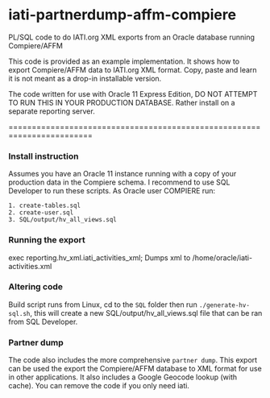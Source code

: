 iati-partnerdump-affm-compiere
==============================

PL/SQL code to do IATI.org XML exports from an Oracle database running Compiere/AFFM

This code is provided as an example implementation. It shows how to export Compiere/AFFM data to IATI.org XML format. Copy, paste and learn it is not meant as a drop-in installable version.

The code written for use with Oracle 11 Express Edition, DO NOT ATTEMPT TO RUN THIS IN YOUR PRODUCTION DATABASE. Rather install on a separate reporting server.


========================================================================

### Install instruction
Assumes you have an Oracle 11 instance running with a copy of your production data in the Compiere schema. I recommend to use SQL Developer to run these scripts. As Oracle user COMPIERE run:

    1. create-tables.sql
    2. create-user.sql
    3. SQL/output/hv_all_views.sql



### Running the export
exec reporting.hv_xml.iati_activities_xml;
Dumps xml to /home/oracle/iati-activities.xml


### Altering code
Build script runs from Linux, cd to the `SQL` folder then run `./generate-hv-sql.sh`, this will create a new SQL/output/hv_all_views.sql file that can be ran from SQL Developer.


### Partner dump
The code also includes the more comprehensive `partner dump`. This export can be used the export the Compiere/AFFM database to XML format for use in other applications. It also includes a Google Geocode lookup (with cache). You can remove the code if you only need iati.
